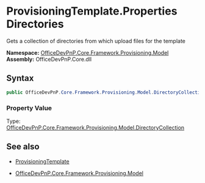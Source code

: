 # ProvisioningTemplate.Properties Directories
Gets a collection of directories from which upload files for the template  

**Namespace:** [OfficeDevPnP.Core.Framework.Provisioning.Model](OfficeDevPnP.Core.Framework.Provisioning.Model.md)  
**Assembly:** OfficeDevPnP.Core.dll  
## Syntax
```C#
public OfficeDevPnP.Core.Framework.Provisioning.Model.DirectoryCollection Directories { get; }
```

### Property Value
Type: [OfficeDevPnP.Core.Framework.Provisioning.Model.DirectoryCollection](OfficeDevPnP.Core.Framework.Provisioning.Model.DirectoryCollection.md)  

## See also
- [ProvisioningTemplate](ProvisioningTemplate.md) 

- [OfficeDevPnP.Core.Framework.Provisioning.Model](OfficeDevPnP.Core.Framework.Provisioning.Model.md)
